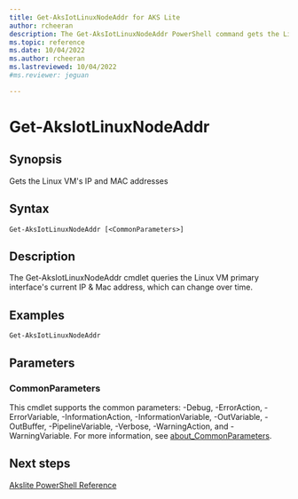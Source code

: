 ```yaml
---
title: Get-AksIotLinuxNodeAddr for AKS Lite
author: rcheeran
description: The Get-AksIotLinuxNodeAddr PowerShell command gets the Linux VM's IP and MAC addresses
ms.topic: reference
ms.date: 10/04/2022
ms.author: rcheeran 
ms.lastreviewed: 10/04/2022
#ms.reviewer: jeguan

---
```


# Get-AksIotLinuxNodeAddr

## Synopsis
Gets the Linux VM's IP and MAC addresses

## Syntax

```
Get-AksIotLinuxNodeAddr [<CommonParameters>]
```

## Description
The Get-AksIotLinuxNodeAddr cmdlet queries the Linux VM primary interface's current IP & Mac address, which can change over time.

## Examples
```
Get-AksIotLinuxNodeAddr
```

## Parameters

### CommonParameters
This cmdlet supports the common parameters: -Debug, -ErrorAction, -ErrorVariable, -InformationAction, -InformationVariable, -OutVariable, -OutBuffer, -PipelineVariable, -Verbose, -WarningAction, and -WarningVariable. For more information, see [about_CommonParameters](https://go.microsoft.com/fwlink/?LinkID=113216).

## Next steps

[Akslite PowerShell Reference](./index.md)
